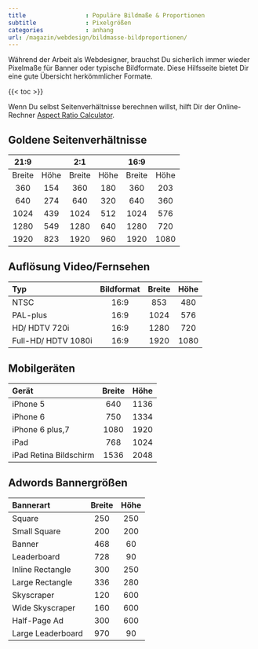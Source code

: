 ```yaml
---
title                 : Populäre Bildmaße & Proportionen
subtitle              : Pixelgrößen
categories            : anhang
url: /magazin/webdesign/bildmasse-bildproportionen/
---
```

Während der Arbeit als Webdesigner, brauchst Du sicherlich immer wieder Pixelmaße für Banner oder typische Bildformate. Diese Hilfsseite bietet Dir eine gute Übersicht herkömmlicher Formate.
<!--more-->

{{< toc >}}

Wenn Du selbst Seitenverhältnisse berechnen willst, hilft Dir der Online-Rechner [Aspect Ratio Calculator](https://andrew.hedges.name/experiments/aspect_ratio/).

## Goldene Seitenverhältnisse

|  21:9  |    |  2:1  |    | 16:9 |   |
|:-----:|:-----:|:-----:|:-----:|:-----:|:-----:|
| Breite | Höhe | Breite | Höhe | Breite | Höhe |
|  360  | 154  |  360  | 180  | 360    |   203  |
|  640  | 274  |  640  | 320  | 640    |   360  |
| 1024  | 439  | 1024  | 512  |1024    |   576  |
| 1280  | 549  | 1280  | 640  |1280    |   720  |
| 1920  | 823  | 1920  | 960  |1920    |  1080  |

## Auflösung Video/Fernsehen

| Typ   | Bildformat |  Breite   |   Höhe   |
|:---------------------|:-----:|:-------:|:-------:|
| NTSC                | 16:9  |  853    |   480   |
| PAL-plus            | 16:9  |  1024   |   576   |
| HD/ HDTV 720i       | 16:9  |  1280   |   720   |
| Full-HD/ HDTV 1080i | 16:9  |  1920   |  1080   |


## Mobilgeräten

| Gerät   |    Breite   |   Höhe   |
|:--------------------|:-------:|:-------:|
| iPhone 5        |  640    |   1136    |
| iPhone 6        |   750   |   1334    |
| iPhone 6 plus,7   |   1080   |  1920    |
| iPad            |    768 |   1024    |
| iPad Retina Bildschirm  |  1536  |   2048    |

## Adwords Bannergrößen

| Bannerart   |    Breite   |   Höhe   |
|:-----------------|:-------:|:---------:|
|  Square         |   250 | 250
|  Small Square   |   200 | 200
|  Banner         |   468 | 60
|  Leaderboard    |   728 | 90
|  Inline Rectangle   |   300 | 250
|  Large Rectangle   |   336 | 280
|  Skyscraper     |   120 | 600
|  Wide Skyscraper   |   160 | 600
|  Half-Page Ad   |   300 | 600
|  Large Leaderboard   |   970 | 90
